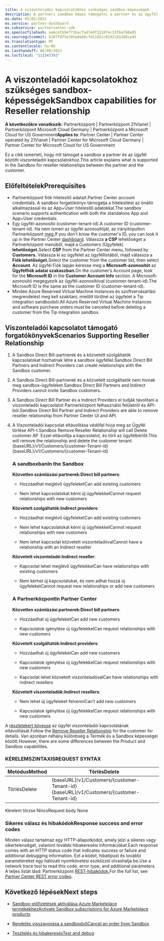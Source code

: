 ```yaml
---
title: A viszonteladói kapcsolatokhoz szükséges sandbox-képességek
description: A partneri sandbox képes támogatni a partner és az ügyfél közötti kapcsolatokat
ms.date: 05/01/2021
ms.service: partner-dashboard
ms.subservice: partnercenter-sdk
ms.openlocfilehash: aa6c4fb9ef71bacfad7e0f1510fec15f6af60a05
ms.sourcegitcommit: b307fd75e305e0a88cfd1182cc01d2c9a108ce45
ms.translationtype: MT
ms.contentlocale: hu-HU
ms.lasthandoff: 06/06/2021
ms.locfileid: "111547393"
---
```

# <a name="sandbox-capabilities-for-reseller-relationship"></a><span data-ttu-id="6c2e2-103">A viszonteladói kapcsolatokhoz szükséges sandbox-képességek</span><span class="sxs-lookup"><span data-stu-id="6c2e2-103">Sandbox capabilities for Reseller relationship</span></span>

<span data-ttu-id="6c2e2-104">**A következőkre vonatkozik:** Partnerközpont | Partnerközpont 21Vianet | Partnerközpont Microsoft Cloud Germany | Partnerközpont a Microsoft Cloud for US Government</span><span class="sxs-lookup"><span data-stu-id="6c2e2-104">**Applies to**: Partner Center | Partner Center operated by 21Vianet | Partner Center for Microsoft Cloud Germany | Partner Center for Microsoft Cloud for US Government</span></span>

<span data-ttu-id="6c2e2-105">Ez a cikk ismerteti, hogy mit támogat a sandbox a partner és az ügyfél közötti viszonteladói kapcsolatokhoz.</span><span class="sxs-lookup"><span data-stu-id="6c2e2-105">This article explains what is supported in the Sandbox for reseller relationships between the partner and the customer.</span></span> 

## <a name="prerequisites"></a><span data-ttu-id="6c2e2-106">Előfeltételek</span><span class="sxs-lookup"><span data-stu-id="6c2e2-106">Prerequisites</span></span>

- <span data-ttu-id="6c2e2-107">Partnerközpont fiók hitelesítő adatait.</span><span class="sxs-lookup"><span data-stu-id="6c2e2-107">Partner Center account credentials.</span></span> <span data-ttu-id="6c2e2-108">A sandbox forgatókönyv támogatja a hitelesítést az önálló alkalmazással és az App+User hitelesítő adatokkal.</span><span class="sxs-lookup"><span data-stu-id="6c2e2-108">The sandbox scenario supports authentication with both the standalone App and App+User credentials.</span></span>
- <span data-ttu-id="6c2e2-109">Egy ügyfél-azonosító (customer-tenant-id).</span><span class="sxs-lookup"><span data-stu-id="6c2e2-109">A customer ID (customer-tenant-id).</span></span> <span data-ttu-id="6c2e2-110">Ha nem ismeri az ügyfél azonosítóját, az irányítópulton Partnerközpont [meg.](https://partner.microsoft.com/dashboard/home)</span><span class="sxs-lookup"><span data-stu-id="6c2e2-110">If you don't know the customer's ID, you can look it up in the Partner Center [dashboard](https://partner.microsoft.com/dashboard/home).</span></span> <span data-ttu-id="6c2e2-111">Válassza **a CSP** lehetőséget a Partnerközpont menüből, majd a Customers (Ügyfelek) **lehetőséget.**</span><span class="sxs-lookup"><span data-stu-id="6c2e2-111">Select **CSP** from the Partner Center menu, followed by **Customers**.</span></span> <span data-ttu-id="6c2e2-112">Válassza ki az ügyfelet az ügyféllistából, majd válassza a **Fiók lehetőséget.**</span><span class="sxs-lookup"><span data-stu-id="6c2e2-112">Select the customer from the customer list, then select **Account**.</span></span> <span data-ttu-id="6c2e2-113">Az ügyfél Fiók lapján keresse meg a **Microsoft-azonosítót** az **Ügyfélfiók adatai szakaszban.**</span><span class="sxs-lookup"><span data-stu-id="6c2e2-113">On the customer’s Account page, look for the **Microsoft ID** in the **Customer Account Info** section.</span></span> <span data-ttu-id="6c2e2-114">A Microsoft-azonosító megegyezik az ügyfél-azonosítóval (customer-tenant-id).</span><span class="sxs-lookup"><span data-stu-id="6c2e2-114">The Microsoft ID is the same as the customer ID (customer-tenant-id).</span></span>
- <span data-ttu-id="6c2e2-115">Minden Azure Reserved Virtual Machine Instances és szoftvervásárlási megrendelést meg kell szakítani, mielőtt törölné az ügyfelet a Tip integration sandboxból.</span><span class="sxs-lookup"><span data-stu-id="6c2e2-115">All Azure Reserved Virtual Machine Instances and software purchase orders must be canceled before deleting a customer from the Tip integration sandbox.</span></span>

## <a name="scenarios-supporting-reseller-relationship"></a><span data-ttu-id="6c2e2-116">Viszonteladói kapcsolatot támogató forgatókönyvek</span><span class="sxs-lookup"><span data-stu-id="6c2e2-116">Scenarios Supporting Reseller Relationship</span></span>

1.  <span data-ttu-id="6c2e2-117">A Sandbox Direct Bill-partnerek és a közvetett szolgáltatók kapcsolatokat hozhatnak létre a sandbox ügyféllel.</span><span class="sxs-lookup"><span data-stu-id="6c2e2-117">Sandbox Direct Bill Partners and Indirect Providers can create relationships with the Sandbox customer.</span></span> 
2.  <span data-ttu-id="6c2e2-118">A Sandbox Direct Bill-partnerek és a közvetett szolgáltatók nem hívnak meg sandbox-ügyfeleket.</span><span class="sxs-lookup"><span data-stu-id="6c2e2-118">Sandbox Direct Bill Partners and Indirect Providers cannot invite Sandbox customers.</span></span>

3. <span data-ttu-id="6c2e2-119">A Sandbox Direct Bill Partner és a Indirect Providers el tudják távolítani a viszonteladói kapcsolatot Partnerközpont felhasználói felületről és API-ból.</span><span class="sxs-lookup"><span data-stu-id="6c2e2-119">Sandbox Direct Bill Partner and Indirect Providers are able to remove reseller relationship from Partner Center UI and API.</span></span>

4. <span data-ttu-id="6c2e2-120">A Viszonteladói kapcsolat eltávolítása védőfal hívja meg az Ügyfél törlése API-t.</span><span class="sxs-lookup"><span data-stu-id="6c2e2-120">Sandbox Remove Reseller Relationship will call Delete customer AP.</span></span> <span data-ttu-id="6c2e2-121">Ezzel eltávolítja a kapcsolatot, és törli az ügyfélbérlőt.</span><span class="sxs-lookup"><span data-stu-id="6c2e2-121">This will remove the relationship and delete the customer tenant.</span></span> <span data-ttu-id="6c2e2-122">{baseURL}/v1/Customers/{customer-Tenant-id}</span><span class="sxs-lookup"><span data-stu-id="6c2e2-122">{baseURL}/v1/Customers/{customer-Tenant-id}</span></span>


    ### <a name="in-the-sandbox"></a><span data-ttu-id="6c2e2-123">A sandboxban</span><span class="sxs-lookup"><span data-stu-id="6c2e2-123">In the Sandbox</span></span>

    <span data-ttu-id="6c2e2-124">**Közvetlen számlázási partnerek:**</span><span class="sxs-lookup"><span data-stu-id="6c2e2-124">**Direct bill partners**:</span></span>

    - <span data-ttu-id="6c2e2-125">Hozzáadhat meglévő ügyfeleket</span><span class="sxs-lookup"><span data-stu-id="6c2e2-125">Can add existing customers</span></span>

    - <span data-ttu-id="6c2e2-126">Nem lehet kapcsolatokat kérni új ügyfelekkel</span><span class="sxs-lookup"><span data-stu-id="6c2e2-126">Cannot request relationships with new customers</span></span>

    <span data-ttu-id="6c2e2-127">**Közvetett szolgáltatók:**</span><span class="sxs-lookup"><span data-stu-id="6c2e2-127">**Indirect providers**:</span></span>

    - <span data-ttu-id="6c2e2-128">Hozzáadhat meglévő ügyfeleket</span><span class="sxs-lookup"><span data-stu-id="6c2e2-128">Can add existing customers</span></span>

    - <span data-ttu-id="6c2e2-129">Nem lehet kapcsolatokat kérni új ügyfelekkel</span><span class="sxs-lookup"><span data-stu-id="6c2e2-129">Cannot request relationships with new customers</span></span>

    - <span data-ttu-id="6c2e2-130">Nem lehet kapcsolat közvetett viszonteladóval</span><span class="sxs-lookup"><span data-stu-id="6c2e2-130">Cannot have a relationship with an Indirect reseller</span></span>

    <span data-ttu-id="6c2e2-131">**Közvetett viszonteladó:**</span><span class="sxs-lookup"><span data-stu-id="6c2e2-131">**Indirect reseller**:</span></span> 

    -   <span data-ttu-id="6c2e2-132">Kapcsolat lehet meglévő ügyfelekkel</span><span class="sxs-lookup"><span data-stu-id="6c2e2-132">Can have relationships with existing customers</span></span>

    -   <span data-ttu-id="6c2e2-133">Nem kérhet új kapcsolatokat, és nem adhat hozzá új ügyfeleket</span><span class="sxs-lookup"><span data-stu-id="6c2e2-133">Cannot request new relationships or add new customers</span></span>

    ### <a name="in-partner-center"></a><span data-ttu-id="6c2e2-134">A Partnerközpont</span><span class="sxs-lookup"><span data-stu-id="6c2e2-134">In Partner Center</span></span>

    <span data-ttu-id="6c2e2-135">**Közvetlen számlázási partnerek:**</span><span class="sxs-lookup"><span data-stu-id="6c2e2-135">**Direct bill partners**:</span></span>

    -   <span data-ttu-id="6c2e2-136">Hozzáadhat új ügyfeleket</span><span class="sxs-lookup"><span data-stu-id="6c2e2-136">Can add new customers</span></span>

    -   <span data-ttu-id="6c2e2-137">Kapcsolatok igénylése új ügyfelekkel</span><span class="sxs-lookup"><span data-stu-id="6c2e2-137">Can request relationships with new customers</span></span>

    <span data-ttu-id="6c2e2-138">**Közvetett szolgáltatók:**</span><span class="sxs-lookup"><span data-stu-id="6c2e2-138">**Indirect providers**:</span></span>

    -   <span data-ttu-id="6c2e2-139">Hozzáadhat új ügyfeleket</span><span class="sxs-lookup"><span data-stu-id="6c2e2-139">Can add new customers</span></span>

    -   <span data-ttu-id="6c2e2-140">Kapcsolatok igénylése új ügyfelekkel</span><span class="sxs-lookup"><span data-stu-id="6c2e2-140">Can request relationships with new customers</span></span>

    -   <span data-ttu-id="6c2e2-141">Kapcsolat lehet közvetett viszonteladóval</span><span class="sxs-lookup"><span data-stu-id="6c2e2-141">Can have relationships with indirect resellers</span></span>

    <span data-ttu-id="6c2e2-142">**Közvetett viszonteladók:**</span><span class="sxs-lookup"><span data-stu-id="6c2e2-142">**Indirect resellers**:</span></span>

    -   <span data-ttu-id="6c2e2-143">Nem lehet új ügyfeleket felvenni</span><span class="sxs-lookup"><span data-stu-id="6c2e2-143">Can’t add new customers</span></span>

    -   <span data-ttu-id="6c2e2-144">Kapcsolatok igénylése új ügyfelekkel</span><span class="sxs-lookup"><span data-stu-id="6c2e2-144">Can request relationships with new customers</span></span>


<span data-ttu-id="6c2e2-145">A [részletekért kövesse](remove-a-reseller-relationship-with-a-customer.md) az ügyfél viszonteladói kapcsolatának eltávolítását.</span><span class="sxs-lookup"><span data-stu-id="6c2e2-145">Follow the [Remove Reseller Relationship](remove-a-reseller-relationship-with-a-customer.md) for the customer for details.</span></span> <span data-ttu-id="6c2e2-146">Van azonban néhány különbség a Termék és a Sandbox képességei között.</span><span class="sxs-lookup"><span data-stu-id="6c2e2-146">However, there are some differences between the Product and Sandbox capabilities.</span></span>

### <a name="request-syntax"></a><span data-ttu-id="6c2e2-147">KÉRELEMSZINTAXIS</span><span class="sxs-lookup"><span data-stu-id="6c2e2-147">REQUEST SYNTAX</span></span>

|<span data-ttu-id="6c2e2-148">**Metódus**</span><span class="sxs-lookup"><span data-stu-id="6c2e2-148">**Method**</span></span>|<span data-ttu-id="6c2e2-149">**Törlés**</span><span class="sxs-lookup"><span data-stu-id="6c2e2-149">**Delete**</span></span>|
|-------------|------------|
|<span data-ttu-id="6c2e2-150">Törlés</span><span class="sxs-lookup"><span data-stu-id="6c2e2-150">Delete</span></span>|<span data-ttu-id="6c2e2-151">{baseURL}/v1/Customers/{customer-Tenant-id}</span><span class="sxs-lookup"><span data-stu-id="6c2e2-151">{baseURL}/v1/Customers/{customer-Tenant-id}</span></span> |

<span data-ttu-id="6c2e2-152">Kérelem törzse Nincs</span><span class="sxs-lookup"><span data-stu-id="6c2e2-152">Request body None</span></span>

### <a name="response-success-and-error-codes"></a><span data-ttu-id="6c2e2-153">Sikeres válasz és hibakódok</span><span class="sxs-lookup"><span data-stu-id="6c2e2-153">Response success and error codes</span></span>

<span data-ttu-id="6c2e2-154">Minden válasz tartalmaz egy HTTP-állapotkódot, amely jelzi a sikeres vagy sikertelenséget, valamint további hibakeresési információkat.</span><span class="sxs-lookup"><span data-stu-id="6c2e2-154">Each response comes with an HTTP status code that indicates success or failure and additional debugging information.</span></span> <span data-ttu-id="6c2e2-155">Ezt a kódot, hibatípust és további paramétereket egy hálózati nyomkövetési eszközzel olvashatja be.</span><span class="sxs-lookup"><span data-stu-id="6c2e2-155">Use a network trace tool to read this code, error type, and additional parameters.</span></span> <span data-ttu-id="6c2e2-156">A teljes listát lásd: Partnerközpont [REST-hibakódok.](./error-codes.md)</span><span class="sxs-lookup"><span data-stu-id="6c2e2-156">For the full list, see [Partner Center REST error codes](./error-codes.md).</span></span>

## <a name="next-steps"></a><span data-ttu-id="6c2e2-157">Következő lépések</span><span class="sxs-lookup"><span data-stu-id="6c2e2-157">Next steps</span></span>

- [<span data-ttu-id="6c2e2-158">Sandbox-előfizetések aktiválása Azure Marketplace termékekhez</span><span class="sxs-lookup"><span data-stu-id="6c2e2-158">Activate Sandbox subscriptions for Azure Marketplace products</span></span>](activate-sandbox-subscription-azure-marketplace-products.md)

- [<span data-ttu-id="6c2e2-159">Rendelés visszavonása a sandboxból</span><span class="sxs-lookup"><span data-stu-id="6c2e2-159">Cancel an order from Sandbox</span></span>](cancel-an-order-from-the-integration-sandbox.md)

- [<span data-ttu-id="6c2e2-160">Tesztelés és hibakeresés</span><span class="sxs-lookup"><span data-stu-id="6c2e2-160">Test and debug</span></span>](test-and-debug.md)